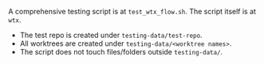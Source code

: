 A comprehensive testing script is at `test_wtx_flow.sh`. The script itself is at `wtx`.

- The test repo is created under `testing-data/test-repo`.
- All worktrees are created under `testing-data/<worktree names>`.
- The script does not touch files/folders outside `testing-data/`.
